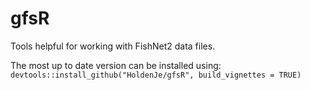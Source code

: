 # gfsR
Tools helpful for working with FishNet2 data files.

The most up to date version can be installed using:
`devtools::install_github("HoldenJe/gfsR", build_vignettes = TRUE)`

